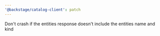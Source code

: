```yaml
---
'@backstage/catalog-client': patch
---
```


Don't crash if the entities response doesn't include the entities name and kind
